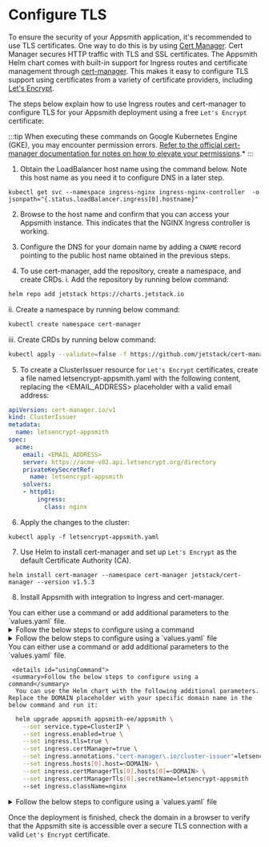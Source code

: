 # Configure TLS

To ensure the security of your Appsmith application, it's recommended to use TLS certificates. One way to do this is by using [Cert Manager](https://cert-manager.io/). Cert Manager secures HTTP traffic with TLS and SSL certificates. The Appsmith Helm chart comes with built-in support for Ingress routes and certificate management through [cert-manager](https://github.com/jetstack/cert-manager). This makes it easy to configure TLS support using certificates from a variety of certificate providers, including [Let's Encrypt](https://letsencrypt.org/).

The steps below explain how to use Ingress routes and cert-manager to configure TLS for your Appsmith deployment using a free `Let's Encrypt` certificate:

:::tip
When executing these commands on Google Kubernetes Engine (GKE), you may encounter permission errors. [Refer to the official cert-manager documentation for notes on how to elevate your permissions](https://docs.cert-manager.io/en/latest/getting-started/install/kubernetes.html).*
:::

1. Obtain the LoadBalancer host name using the command below. Note this host name as you need it to configure DNS in a later step.
  ```
  kubectl get svc --namespace ingress-nginx ingress-nginx-controller  -o jsonpath="{.status.loadBalancer.ingress[0].hostname}"
  ```

2. Browse to the host name and confirm that you can access your Appsmith instance. This indicates that the NGINX Ingress controller is working.

3. Configure the DNS for your domain name by adding a `CNAME` record pointing to the public host name obtained in the previous steps.

4. To use cert-manager, add the repository, create a namespace, and create CRDs.
  i. Add the repository by running below command:
  ```bash
  helm repo add jetstack https://charts.jetstack.io
  ```
  ii. Create a namespace by running below command:
  ```bash
  kubectl create namespace cert-manager
  ```
  iii. Create CRDs by running below command:
  ```bash
  kubectl apply --validate=false -f https://github.com/jetstack/cert-manager/releases/download/v1.5.3/cert-manager.crds.yaml
  ```

5. To create a ClusterIssuer resource for `Let's Encrypt` certificates, create a file named letsencrypt-appsmith.yaml with the following content, replacing the <EMAIL_ADDRESS> placeholder with a valid email address: 

  ```yaml
  apiVersion: cert-manager.io/v1
  kind: ClusterIssuer
  metadata:
    name: letsencrypt-appsmith
  spec:
    acme:
      email: <EMAIL_ADDRESS>
      server: https://acme-v02.api.letsencrypt.org/directory
      privateKeySecretRef:
        name: letsencrypt-appsmith
      solvers:
      - http01:
          ingress:
            class: nginx
  ```

6. Apply the changes to the cluster:

  ```
  kubectl apply -f letsencrypt-appsmith.yaml
  ```

7. Use Helm to install cert-manager and set up `Let's Encrypt` as the default Certificate Authority (CA).

  ```  
  helm install cert-manager --namespace cert-manager jetstack/cert-manager --version v1.5.3
  ```

8. Install Appsmith with integration to Ingress and cert-manager.

<Tabs groupId="appsmithEditions">
  <TabItem label="Community Edition" value="communityEdition"> 
  You can either use a command or add additional parameters to the `values.yaml` file.

   <details id="usingCommand">
     <summary>Follow the below steps to configure using a command</summary>
      You can use the Helm chart with the following additional parameters. Replace the DOMAIN placeholder with your specific domain name in the below command and run it:

      ```bash
        helm upgrade appsmith appsmith/appsmith \
          --set service.type=ClusterIP \
          --set ingress.enabled=true \
          --set ingress.tls=true \
          --set ingress.certManager=true \
          --set ingress.annotations."cert-manager\.io/cluster-issuer"=letsencrypt-appsmith \
          --set ingress.hosts[0].host=<DOMAIN> \
          --set ingress.certManagerTls[0].hosts[0]=<DOMAIN> \
          --set ingress.certManagerTls[0].secretName=letsencrypt-appsmith
          --set ingress.className=nginx
      ```     

  </details>
     <details id="usingValues">
     <summary>Follow the below steps to configure using a `values.yaml` file</summary>
      Open the `values.yaml` file, and update the parameters as shown below:
      Run the below command once the parameter values are updated:    

      ```bash
      ingress:
          enabled: true
          annotations:
            cert-manager.io/cluster-issuer: "letsencrypt-appsmith"
          hosts:
            - host: example.appsmith.com
          tls: true
          secrets: []
          certManager: true
          certManagerTls:
            - hosts:
                - example.appsmith.com
              secretName: letsencrypt-appsmith
          className: "nginx"
      ```
      Run the below command once the parameter values are updated:

      ```bash
      helm upgrade --values values.yaml appsmith appsmith/appsmith
      ```

</details>
  </TabItem>
  <TabItem label="Business Edition" value="businessEdition"> 
   You can either use a command or add additional parameters to the `values.yaml` file.
   
     <details id="usingCommand">
     <summary>Follow the below steps to configure using a command</summary>
      You can use the Helm chart with the following additional parameters. Replace the DOMAIN placeholder with your specific domain name in the below command and run it:

```bash
  helm upgrade appsmith appsmith-ee/appsmith \
    --set service.type=ClusterIP \
    --set ingress.enabled=true \
    --set ingress.tls=true \
    --set ingress.certManager=true \
    --set ingress.annotations."cert-manager\.io/cluster-issuer"=letsencrypt-appsmith \
    --set ingress.hosts[0].host=<DOMAIN> \
    --set ingress.certManagerTls[0].hosts[0]=<DOMAIN> \
    --set ingress.certManagerTls[0].secretName=letsencrypt-appsmith
    --set ingress.className=nginx
```     

  </details>
     <details id="usingValues">
     <summary>Follow the below steps to configure using a `values.yaml` file</summary>
      Open the `values.yaml` file, and update the parameters as shown below:
      Run the below command once the parameter values are updated:    

```bash
ingress:
    enabled: true
    annotations:
      cert-manager.io/cluster-issuer: "letsencrypt-appsmith"
    hosts:
      - host: example.appsmith.com
    tls: true
    secrets: []
    certManager: true
    certManagerTls:
      - hosts:
          - example.appsmith.com
        secretName: letsencrypt-appsmith
    className: "nginx"
```
Run the below command once the parameter values are updated:

```bash
helm upgrade --values values.yaml appsmith appsmith-ee/appsmith
```

</details>

  </TabItem>
</Tabs> 

Once the deployment is finished, check the domain in a browser to verify that the Appsmith site is accessible over a secure TLS connection with a valid `Let's Encrypt` certificate.
